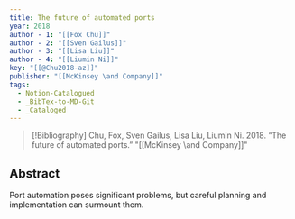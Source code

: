 ```yaml
---
title: The future of automated ports
year: 2018
author - 1: "[[Fox Chu]]"
author - 2: "[[Sven Gailus]]"
author - 3: "[[Lisa Liu]]"
author - 4: "[[Liumin Ni]]"
key: "[[@Chu2018-az]]"
publisher: "[[McKinsey \and Company]]"
tags:
  - Notion-Catalogued
  - _BibTex-to-MD-Git
  - _Cataloged
---
```


> [!Bibliography]
> Chu, Fox, Sven Gailus, Lisa Liu, Liumin Ni. 2018. “The future of automated ports.” "[[McKinsey \and Company]]"

## Abstract
Port automation poses significant problems, but careful planning and implementation can surmount them.